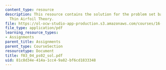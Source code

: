 ```yaml
---
content_type: resource
description: This resource contains the solution for the problem set based on the
  Thin Airfoil Theory.
file: https://ol-ocw-studio-app-production.s3.amazonaws.com/courses/16-01-unified-engineering-i-ii-iii-iv-fall-2005-spring-2006/81c8d34e414a1cc49a82bf6cd1833348_f03_04_ps02_sol.pdf
file_type: application/pdf
learning_resource_types:
- Assignments
parent_title: Assignments
parent_type: CourseSection
resourcetype: Document
title: f03_04_ps02_sol.pdf
uid: 81c8d34e-414a-1cc4-9a82-bf6cd1833348
---
```

